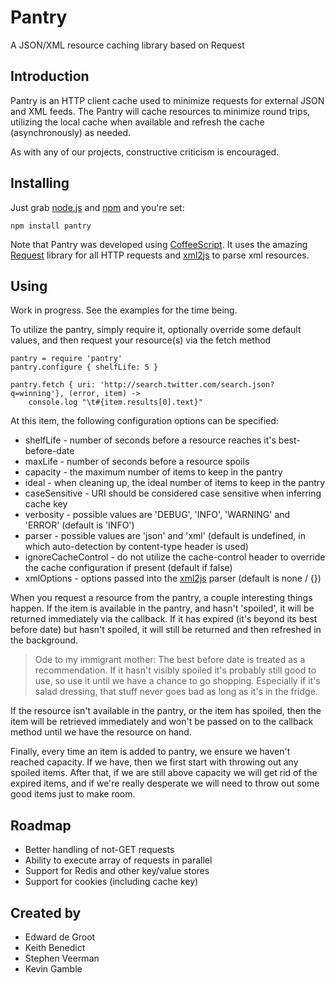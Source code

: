 # Pantry
A JSON/XML resource caching library based on Request

## Introduction

Pantry is an HTTP client cache used to minimize requests for external JSON and XML feeds.  The Pantry will cache resources to minimize round trips, utilizing the local cache when available and refresh the cache (asynchronously) as needed.

As with any of our projects, constructive criticism is encouraged.

## Installing

Just grab [node.js](http://nodejs.org/#download) and [npm](http://github.com/isaacs/npm) and you're set:

	npm install pantry
	
Note that Pantry was developed using [CoffeeScript](http://coffeescript.org).  It uses the amazing [Request](https://github.com/mikeal/request) library for all HTTP requests and [xml2js](https://github.com/Leonidas-from-XIV/node-xml2js) to parse xml resources.

## Using

Work in progress.  See the examples for the time being.

To utilize the pantry, simply require it, optionally override some default values, and then request your resource(s) via the fetch method

	pantry = require 'pantry'
	pantry.configure { shelfLife: 5 }
	
	pantry.fetch { uri: 'http://search.twitter.com/search.json?q=winning'}, (error, item) ->
		console.log "\t#{item.results[0].text}"

At this item, the following configuration options can be specified:

* shelfLife - number of seconds before a resource reaches it's best-before-date
* maxLife - number of seconds before a resource spoils
* capacity - the maximum number of items to keep in the pantry
* ideal - when cleaning up, the ideal number of items to keep in the pantry
* caseSensitive - URI should be considered case sensitive when inferring cache key
* verbosity - possible values are 'DEBUG', 'INFO', 'WARNING' and 'ERROR'  (default is 'INFO')
* parser - possible values are 'json' and 'xml'  (default is undefined, in which auto-detection by content-type header is used)
* ignoreCacheControl - do not utilize the cache-control header to override the cache configuration if present (default if false)
* xmlOptions - options passed into the [xml2js](https://github.com/Leonidas-from-XIV/node-xml2js) parser (default is none / {})

When you request a resource from the pantry, a couple interesting things happen.  If the item is available in the pantry, and hasn't 'spoiled', it will be returned immediately via the callback.  If it has expired (it's beyond its best before date) but hasn't spoiled, it will still be returned and then refreshed in the background.

> Ode to my immigrant mother:  The best before date is treated as a recommendation.  If it hasn't visibly spoiled it's probably still good to use, so use it until we have a chance to go shopping.  Especially if it's salad dressing, that stuff never goes bad as long as it's in the fridge.

If the resource isn't available in the pantry, or the item has spoiled, then the item will be retrieved immediately and won't be passed on to the callback method until we have the resource on hand.

Finally, every time an item is added to pantry, we ensure we haven't reached capacity.  If we have, then we first start with throwing out any spoiled items.  After that, if we are still above capacity we will get rid of the expired items, and if we're really desperate we will need to throw out some good items just to make room.

## Roadmap

* Better handling of not-GET requests
* Ability to execute array of requests in parallel
* Support for Redis and other key/value stores
* Support for cookies (including cache key)

## Created by

* Edward de Groot
* Keith Benedict
* Stephen Veerman
* Kevin Gamble
